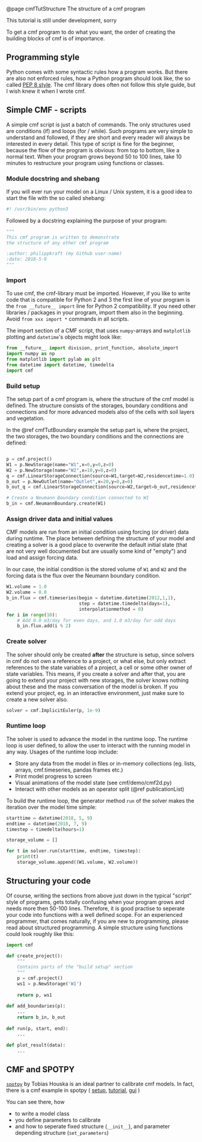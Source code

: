 @page cmfTutStructure The structure of a cmf program

This tutorial is still under development, sorry

To get a cmf program to do what you want, the order of creating
the building blocks of cmf is of importance.  

## Programming style

Python comes with some syntactic rules how a program works. But there
are also not enforced rules, how a Python program should look like,
the so called [PEP 8 style](https://www.python.org/dev/peps/pep-0008/).
The cmf library does often not follow this style guide, but I wish knew
it when I wrote cmf.    

## Simple CMF - scripts

A simple cmf script is just a batch of commands. The only structures used
are conditions (if) and loops (for / while). Such programs are very
simple to understand and followed, if they are short and every reader will
always be interested in every detail. This type of script is fine for the 
beginner, because the flow of the program is obvious: from top to bottom,
like a normal text. When your program grows beyond 50 to 100 lines, 
take 10 minutes to restructure your program using functions or classes. 

### Module docstring and shebang

If you will ever run your model on a Linux / Unix system, it is a good
idea to start the file with the so called shebang:
~~~~~~~~~~~~~~.py
#! /usr/bin/env python3
~~~~~~~~~~~~~~

Followed by a docstring explaining the purpose of your program:

~~~~~~~~~~~~~~.py
"""
This cmf program is written to demonstrate 
the structure of any other cmf program

:author: philippkraft (my Github user-name)
:date: 2018-5-9 
"""
~~~~~~~~~~~~~~
### Import

To use cmf, the cmf-library must be imported. However, if you like to write
code that is compatible for Python 2 and 3 the first line of your program
is the `from __future__ import` line for Python 2 compatibility. If you need
other libraries / packages in your program, import them also in the beginning.
Avoid `from xxx import *` commands in all scripts.

The import section of a CMF script, that uses `numpy`-arrays and `matplotlib` 
plotting and `datetime`'s objects might look like:

~~~~~~~~~~~~~.py
from __future__ import division, print_function, absolute_import
import numpy as np
from matplotlib import pylab as plt
from datetime import datetime, timedelta
import cmf
~~~~~~~~~~~~~

### Build setup

The setup part of a cmf program is, where the structure of the cmf model is defined.
The structure consists of the storages, boundary conditions and connections and for 
more advanced models also of the cells with soil layers and vegetation.

In the @ref cmfTutBoundary example the setup part is, where the project, the two
storages, the two boundary conditions and the connections are defined:

~~~~~~~~~~~~~.py

p = cmf.project()
W1 = p.NewStorage(name="W1",x=0,y=0,z=0)
W2 = p.NewStorage(name="W2",x=10,y=0,z=0)
q = cmf.LinearStorageConnection(source=W1,target=W2,residencetime=1.0)
b_out = p.NewOutlet(name="Outlet",x=20,y=0,z=0)
b_out_q = cmf.LinearStorageConnection(source=W2,target=b_out,residencetime=2.0)

# Create a Neumann Boundary condition connected to W1
b_in = cmf.NeumannBoundary.create(W1)

~~~~~~~~~~~~~

### Assign driver data and initial values

CMF models are run from an initial condition using forcing (or driver)
data during runtime. The place between defining the structure of
your model and creating a solver is a good place to overwrite
the default initial state (that are not very well documented but
are usually some kind of "empty") and load and assign forcing data.

In our case, the initial condition is the stored volume of `W1` and
`W2` and the forcing data is the flux over the Neumann boundary condition.

~~~~~~~~~~~~~~.py
W1.volume = 1.0
W2.volume = 0.0
b_in.flux = cmf.timeseries(begin = datetime.datetime(2012,1,1), 
                           step = datetime.timedelta(days=1), 
                           interpolationmethod = 0)
for i in range(10):
    # Add 0.0 m3/day for even days, and 1.0 m3/day for odd days
    b_in.flux.add(i % 2)
~~~~~~~~~~~~~~

### Create solver

The solver should only be created **after** the structure is setup, since solvers
in cmf do not own a reference to a project, or what else, but only extract references
to the state variables of a project, a cell or some other owner of state variables. 
This means, if you create a solver and after that, you
are going to extend your project with new storages, the solver knows nothing about these 
and the mass conversation of the model is broken. If you extend your project, eg. in
an interactive environment, just make sure to create a new solver also.

~~~~~~~~~~~~~~~.py
solver = cmf.ImplicitEuler(p, 1e-9)
~~~~~~~~~~~~~~~

### Runtime loop

The solver is used to advance the model in the runtime loop. The runtime loop is
user defined, to allow the user to interact with the running model in any way.
Usages of the runtime loop include:

- Store any data from the model in files or in-memory collections (eg. lists, arrays,
cmf.timeseries, pandas frames etc.)
- Print model progress to screen 
- Visual animations of the model state (see cmf/demo/cmf2d.py)
- Interact with other models as an operator split (@ref publicationList)

To build the runtime loop, the generator method `run` of the solver makes the iteration
over the model time simple:

~~~~~~~~~~~~~~~~~~~~.py
starttime = datetime(2018, 5, 9)
endtime = datetime(2018, 7, 9)
timestep = timedelta(hours=1)

storage_volume = []

for t in solver.run(starttime, endtime, timestep):
    print(t)
    storage_volume.append((W1.volume, W2.volume))
~~~~~~~~~~~~~~~~~~~~


## Structuring your code

Of course, writing the sections from above just down in the typical "script" style
of programs, gets totally confusing when your program grows and needs more then 
50-100 lines. Therefore, it is good practise to seperate your code into functions
with a well defined scope. For an experienced programmer, that comes naturally,
if you are new to programming, please read about structured programming. A simple
structure using functions could look roughly like this:

~~~~~~~~~~~~~.py
import cmf

def create_project():
    """
    Contains parts of the "build setup" section
    """
    p = cmf.project()
    ws1 = p.NewStorage('W1')
    
    return p, ws1
    
def add_boundaries(p):
    ...
    return b_in, b_out
    
def run(p, start, end):
    ...

def plot_result(data):
    ...
~~~~~~~~~~~~~

## CMF and SPOTPY

[`spotpy`](https://github.com/thouska/spotpy) by Tobias Houska is an 
ideal partner to calibrate cmf models. In fact, there is a 
cmf example in spotpy (
[setup](https://github.com/thouska/spotpy/blob/master/spotpy/examples/spot_setup_cmf_lumped.py),
[tutorial](https://github.com/thouska/spotpy/blob/master/spotpy/examples/tutorial_cmf_lumped.py),
[gui](https://github.com/thouska/spotpy/blob/master/spotpy/examples/gui_cmf_lumped.py)
)

You can see there, how
- to write a model class
- you define parameters to calibrate
- and how to seperate fixed structure (`__init__`), and parameter depending structure
(`set_parameters`)